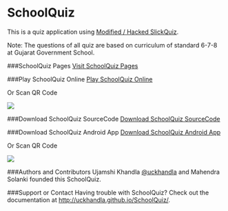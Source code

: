 SchoolQuiz
=============
This is a quiz application using [Modified / Hacked SlickQuiz](https://github.com/JewlOfTheLotus/SlickQuiz).

Note: The questions of all quiz are based on curriculum of standard 6-7-8 at Gujarat Government School.

###SchoolQuiz Pages
<a href="http://uckhandla.github.io/SchoolQuiz/">Visit SchoolQuiz Pages</a>

###Play SchoolQuiz Online
<a href="http://uckhandla.github.io/SchoolQuiz/quizzes/index.html">Play SchoolQuiz Online</a>

Or Scan QR Code

<p><img src="https://chart.googleapis.com/chart?chs=120x120&amp;cht=qr&amp;chl=http://uckhandla.github.io/SchoolQuiz/quizzes/index.html/?qr_key=NUpW5KTXaUss7XNqNp5B&amp;chld=L%7C1&amp;choe=UTF-8"></p>


###Download SchoolQuiz SourceCode
<a href="https://github.com/uckhandla/SchoolQuiz/archive/master.zip">Download SchoolQuiz SourceCode</a>

###Download SchoolQuiz Android App 
<a href="https://build.phonegap.com/apps/803961/download/android">Download SchoolQuiz Android App</a>

Or Scan QR Code

<img src="https://chart.googleapis.com/chart?chs=116x116&cht=qr&chl=http://build.phonegap.com/apps/803961/install/?qr_key=NUpW5KTXaUss7XNqNp5B&chld=L|1&choe=UTF-8" />


###Authors and Contributors
Ujamshi Khandla [@uckhandla](https://github.com/uckhandla) and Mahendra Solanki founded this SchoolQuiz.

###Support or Contact
Having trouble with SchoolQuiz? Check out the documentation at http://uckhandla.github.io/SchoolQuiz/.

